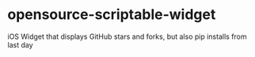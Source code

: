 # opensource-scriptable-widget
iOS Widget that displays GitHub stars and forks, but also pip installs from last day
